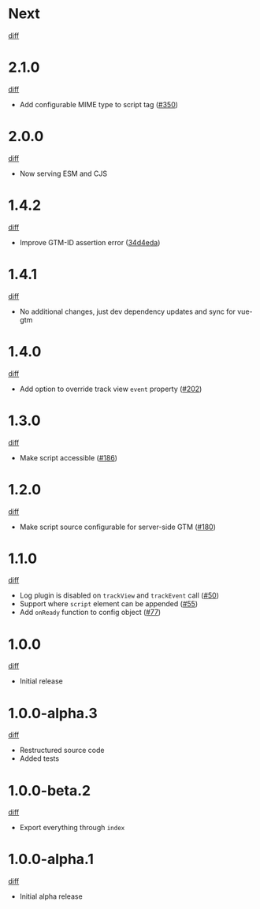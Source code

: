# Next

[diff](https://github.com/gtm-support/core/compare/2.1.0...main)

# 2.1.0

[diff](https://github.com/gtm-support/core/compare/2.0.0...2.1.0)

- Add configurable MIME type to script tag ([#350])

[#350]: https://github.com/gtm-support/core/pull/350

# 2.0.0

[diff](https://github.com/gtm-support/core/compare/1.4.2...2.0.0)

- Now serving ESM and CJS

# 1.4.2

[diff](https://github.com/gtm-support/core/compare/1.4.1...1.4.2)

- Improve GTM-ID assertion error ([34d4eda])

[34d4eda]: https://github.com/gtm-support/core/commit/34d4eda7e376e82ffc744f24508959cd33aada84

# 1.4.1

[diff](https://github.com/gtm-support/core/compare/1.4.0...1.4.1)

- No additional changes, just dev dependency updates and sync for vue-gtm

# 1.4.0

[diff](https://github.com/gtm-support/core/compare/1.3.0...1.4.0)

- Add option to override track view `event` property ([#202])

[#202]: https://github.com/gtm-support/core/pull/202

# 1.3.0

[diff](https://github.com/gtm-support/core/compare/1.2.0...1.3.0)

- Make script accessible ([#186])

[#186]: https://github.com/gtm-support/core/issues/186

# 1.2.0

[diff](https://github.com/gtm-support/core/compare/1.1.0...1.2.0)

- Make script source configurable for server-side GTM ([#180])

[#180]: https://github.com/gtm-support/core/pull/180

# 1.1.0

[diff](https://github.com/gtm-support/core/compare/1.0.0...1.1.0)

- Log plugin is disabled on `trackView` and `trackEvent` call ([#50])
- Support where `script` element can be appended ([#55])
- Add `onReady` function to config object ([#77])

[#50]: https://github.com/gtm-support/core/issues/50
[#55]: https://github.com/gtm-support/core/issues/55
[#77]: https://github.com/gtm-support/core/issues/77

# 1.0.0

[diff](https://github.com/gtm-support/core/compare/589c63d1719d05319e9c2307397bdfb7cda5825b...1.0.0)

- Initial release

# 1.0.0-alpha.3

[diff](https://github.com/gtm-support/core/compare/1.0.0-beta.2...1.0.0-alpha.3)

- Restructured source code
- Added tests

# 1.0.0-beta.2

[diff](https://github.com/gtm-support/core/compare/1.0.0-alpha.1...1.0.0-beta.2)

- Export everything through `index`

# 1.0.0-alpha.1

[diff](https://github.com/gtm-support/core/compare/589c63d1719d05319e9c2307397bdfb7cda5825b...1.0.0-alpha.1)

- Initial alpha release
